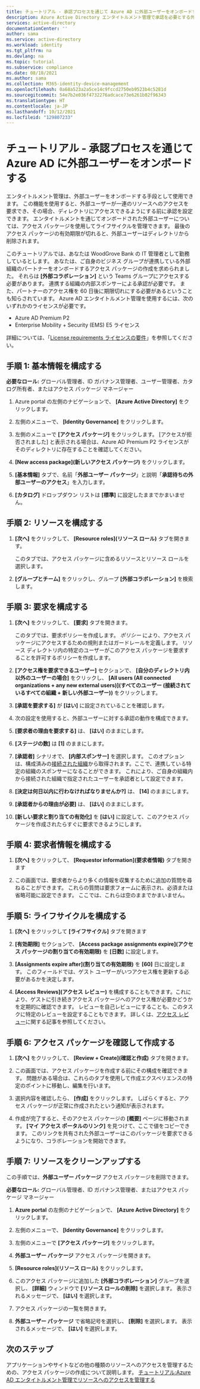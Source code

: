 ```yaml
---
title: チュートリアル - 承認プロセスを通じて Azure AD に外部ユーザーをオンボードする - Azure Active Directory
description: Azure Active Directory エンタイトルメント管理で承認を必要とする外部ユーザーのための、アクセス パッケージの作成方法に関するステップ バイ ステップのチュートリアル。
services: active-directory
documentationCenter: ''
author: sama
ms.service: active-directory
ms.workload: identity
ms.tgt_pltfrm: na
ms.devlang: na
ms.topic: tutorial
ms.subservice: compliance
ms.date: 08/18/2021
ms.author: sama
ms.collection: M365-identity-device-management
ms.openlocfilehash: 0a68a523a2a5ce14c9fccd2750eb9523b4c5281d
ms.sourcegitcommit: 54e7b2e036f4732276adcace73e6261b02f96343
ms.translationtype: HT
ms.contentlocale: ja-JP
ms.lasthandoff: 10/12/2021
ms.locfileid: "129807233"
---
```

# <a name="tutorial---onboard-external-users-to-azure-ad-through-an-approval-process"></a>チュートリアル - 承認プロセスを通じて Azure AD に外部ユーザーをオンボードする

エンタイトルメント管理は、外部ユーザーをオンボードする手段として使用できます。 この機能を使用すると、外部ユーザーが一連のリソースへのアクセスを要求でき、その場合、ディレクトリにアクセスできるようにする前に承認を設定できます。 エンタイトルメントを通じてオンボードされた外部ユーザーについては、アクセス パッケージを使用してライフサイクルを管理できます。 最後のアクセス パッケージの有効期限が切れると、外部ユーザーはディレクトリから削除されます。

このチュートリアルでは、あなたは WoodGrove Bank の IT 管理者として勤務しているとします。 あなたは、ご自身のビジネス グループが連携している外部組織のパートナーをオンボードするアクセス パッケージの作成を求められました。 それらは **[外部コラボレーション]** という Teams グループにアクセスする必要があります。 連携する組織の内部スポンサーによる承認が必要です。 また、パートナーのアクセス権を 60 日後に期限切れにする必要があるということも知らされています。
Azure AD エンタイトルメント管理を使用するには、次のいずれかのライセンスが必要です。

- Azure AD Premium P2
- Enterprise Mobility + Security (EMS) E5 ライセンス

詳細については、「[License requirements ライセンスの要件](entitlement-management-overview.md#license-requirements)」を参照してください。

## <a name="step-1-configure-basics"></a>手順 1: 基本情報を構成する

**必要なロール:** グローバル管理者、ID ガバナンス管理者、ユーザー管理者、カタログ所有者、またはアクセス パッケージ マネージャー

1. Azure portal の左側のナビゲーションで、 **[Azure Active Directory]** をクリックします。

2. 左側のメニューで、 **[Identity Governance]** をクリックします。

3. 左側のメニューで **[アクセス パッケージ]** をクリックします。 [アクセスが拒否されました] と表示される場合は、Azure AD Premium P2 ライセンスがそのディレクトリに存在することを確認してください。

4. **[New access package]\(新しいアクセス パッケージ\)** をクリックします。

5. **[基本情報]** タブで、名前「**外部ユーザー パッケージ**」と説明「**承認待ちの外部ユーザーのアクセス**」を入力します。

6. **[カタログ]** ドロップダウン リストは **[標準]** に設定したままでかまいません。

## <a name="step-2-configure-resources"></a>手順 2: リソースを構成する

1. **[次へ]** をクリックして、 **[Resource roles]\(リソース ロール\)** タブを開きます。
 
   このタブでは、アクセス パッケージに含めるリソースとリソース ロールを選択します。

2. **[グループとチーム]** をクリックし、グループ **[外部コラボレーション]** を検索します。

## <a name="step-3-configure-requests"></a>手順 3: 要求を構成する

1. **[次へ]** をクリックして、 **[要求]** タブを開きます。

   このタブでは、要求ポリシーを作成します。 *ポリシー* により、アクセス パッケージにアクセスするための規則またはガードレールを定義します。 リソース ディレクトリ内の特定のユーザーがこのアクセス パッケージを要求することを許可するポリシーを作成します。

2. **[アクセス権を要求できるユーザー]** セクションで、 **[自分のディレクトリ内以外のユーザーの場合]** をクリックし、 **[All users (All connected organizations + any new external users)]\(すべてのユーザー (接続されているすべての組織 + 新しい外部ユーザー)\)** をクリックします。

3. **[承認を要求する]** が **[はい]** に設定されていることを確認します。

4. 次の設定を使用すると、外部ユーザーに対する承認の動作を構成できます。

5. **[要求者の理由を要求する]** は、 **[はい]** のままにします。

6. **[ステージの数]** は **[1]** のままにします。

7. **[承認者]** シナリオで、 **[内部スポンサー]** を選択します。 このオプションは、構成済みの[接続された組織](entitlement-management-organization.md)から取得されます。ここで、連携している特定の組織のスポンサーになることができます。 これにより、ご自身の組織内から接続された組織で指定されたユーザーを承認者として設定できます。 

8. **[決定は何日以内に行わなければなりませんか?]** は、 **[14]** のままにします。

9. **[承認者からの理由が必要]** は、 **[はい]** のままにします。

10. **[新しい要求と割り当ての有効化]** を **[はい]** に設定して、このアクセス パッケージを作成されたらすぐに要求できるようにします。

## <a name="step-4-configure-requestor-information"></a>手順 4: 要求者情報を構成する

1. **[次へ]** をクリックして、 **[Requestor information]\(要求者情報\)** タブを開きます

2. この画面では、要求者からより多くの情報を収集するために追加の質問を尋ねることができます。 これらの質問は要求フォームに表示され、必須または省略可能に設定できます。 ここでは、これらは空のままでかまいません。

## <a name="step-5-configure-lifecycle"></a>手順 5: ライフサイクルを構成する

1. **[次へ]** をクリックして **[ライフサイクル]** タブを開きます

2. **[有効期限]** セクションで、 **[Access package assignments expire]\(アクセス パッケージの割り当ての有効期限\)** を **[日数]** に設定します。

3. **[Assignments expire after]\(割り当ての有効期限\)** を **[60]** 日に設定します。 このフィールドでは、ゲスト ユーザーがいつアクセス権を更新する必要があるかを決定します。

4. **[Access Reviews]\(アクセス レビュー\)** を構成することもできます。これにより、ゲストに引き続きアクセス パッケージへのアクセス権が必要かどうかを定期的に確認できます。 レビューを自己レビューにすることも、このタスクに特定のレビューを設定することもできます。 詳しくは、[アクセス レビュー](entitlement-management-access-reviews-create.md)に関する記事を参照してください。

## <a name="step-6-review-and-create-your-access-package"></a>手順 6: アクセス パッケージを確認して作成する

1. **[次へ]** をクリックして、 **[Review + Create]\(確認と作成\)** タブを開きます。

2. この画面では、アクセス パッケージを作成する前にその構成を確認できます。 問題がある場合は、これらのタブを使用して作成エクスペリエンスの特定のポイントに移動し、編集を行います。

3. 選択内容を確認したら、 **[作成]** をクリックします。 しばらくすると、アクセス パッケージが正常に作成されたという通知が表示されます。

4. 作成が完了すると、そのアクセス パッケージの **[概要]** ページに移動されます。 **[マイ アクセス ポータルのリンク]** を見つけて、ここで値をコピーできます。 このリンクを共有された外部ユーザーはこのパッケージを要求できるようになり、コラボレーションを開始できます。

## <a name="step-7-clean-up-resources"></a>手順 7: リソースをクリーンアップする

この手順では、**外部ユーザー パッケージ** アクセス パッケージを削除できます。 

**必要なロール:** グローバル管理者、ID ガバナンス管理者、またはアクセス パッケージ マネージャー

1. **Azure portal** の左側のナビゲーションで、 **[Azure Active Directory]** をクリックします。

2. 左側のメニューで、 **[Identity Governance]** をクリックします。

3. 左側のメニューで **[アクセス パッケージ]** をクリックします。 

4. **外部ユーザー パッケージ** アクセス パッケージを開きます。 

5. **[Resource roles]\(リソース ロール\)** をクリックします。

6. このアクセス パッケージに追加した **[外部コラボレーション]** グループを選択し、 **[詳細]** ウィンドウで **[リソース ロールの削除]** を選択します。 表示されるメッセージで、 **[はい]** を選択します。

7. アクセス パッケージの一覧を開きます。

8. **外部ユーザー パッケージ** で省略記号を選択し、 **[削除]** を選択します。 表示されるメッセージで、 **[はい]** を選択します。

## <a name="next-steps"></a>次のステップ

アプリケーションやサイトなどの他の種類のリソースへのアクセスを管理するための、アクセス パッケージの作成について説明します。 [チュートリアル:Azure AD エンタイトルメント管理でリソースへのアクセスを管理する](/azure/active-directory/governance/entitlement-management-access-package-first)
